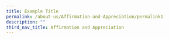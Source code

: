 ```yaml
---
title: Example Title
permalink: /about-us/Affirmation-and-Appreciation/permalink1
description: ""
third_nav_title: Affirmation and Appreciation
---
```

